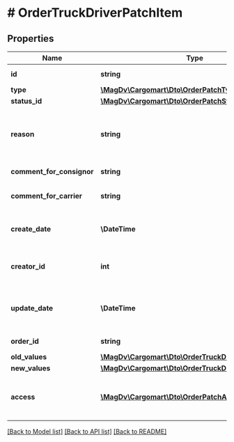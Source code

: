 # # OrderTruckDriverPatchItem

## Properties

Name | Type | Description | Notes
------------ | ------------- | ------------- | -------------
**id** | **string** | Идентификатор заявки |
**type** | [**\MagDv\Cargomart\Dto\OrderPatchType**](OrderPatchType.md) |  |
**status_id** | [**\MagDv\Cargomart\Dto\OrderPatchStatus**](OrderPatchStatus.md) |  |
**reason** | **string** | Причина отклонения/отмены запроса на изменение заказа | [optional]
**comment_for_consignor** | **string** | Комментарий для заказчика | [optional]
**comment_for_carrier** | **string** | Комментарий для перевозчика | [optional]
**create_date** | **\DateTime** | Дата создания запроса на изменение заказа | [optional]
**creator_id** | **int** | Создатель запроса на изменение заказа |
**update_date** | **\DateTime** | Дата изменения запроса на изменение заказа | [optional]
**order_id** | **string** | Идентификатор заказа | [optional]
**old_values** | [**\MagDv\Cargomart\Dto\OrderTruckDriverPatchDiffItem**](OrderTruckDriverPatchDiffItem.md) |  |
**new_values** | [**\MagDv\Cargomart\Dto\OrderTruckDriverPatchDiffItem**](OrderTruckDriverPatchDiffItem.md) |  |
**access** | [**\MagDv\Cargomart\Dto\OrderPatchAccess**](OrderPatchAccess.md) | Описание доступных действий по объекту заявка на изменение. | [optional]

[[Back to Model list]](../../README.md#models) [[Back to API list]](../../README.md#endpoints) [[Back to README]](../../README.md)
